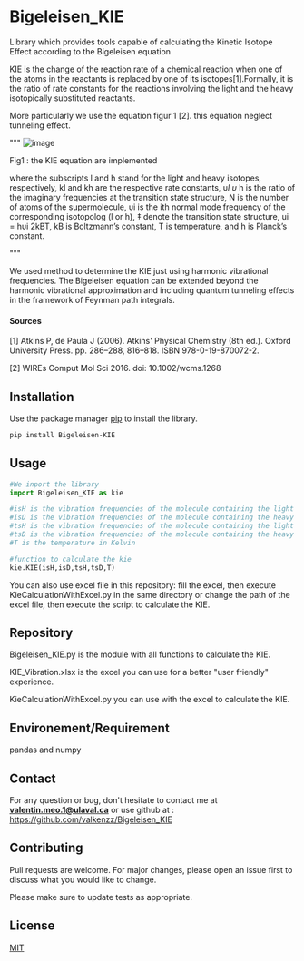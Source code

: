# Bigeleisen_KIE
Library which provides tools capable of calculating the Kinetic Isotope Effect according to the Bigeleisen equation

KIE is the change of the reaction rate of a chemical reaction when one of the atoms in the reactants is replaced by one of its isotopes[1].Formally, it is the ratio of rate constants for the reactions involving the light and the heavy isotopically substituted reactants.

More particularly we use the equation figur 1 [2]. this equation neglect tunneling effect.

"""
![image](https://user-images.githubusercontent.com/40594333/123495703-0fac0d80-d625-11eb-951f-988fb96460be.png)

Fig1 : the KIE equation are implemented

where the subscripts l and h stand for the light and
heavy isotopes, respectively, kl and kh are the respective
rate constants, υ*l
υ*
h
is the ratio of the imaginary frequencies
at the transition state structure, N is the number
of atoms of the supermolecule, υi is the ith normal
mode frequency of the corresponding isotopolog (l or
h), ‡ denote the transition state structure, ui = hυi
2kBT,
kB is Boltzmann’s constant, T is temperature, and
h is Planck’s constant.

"""


We used method to determine the KIE just using harmonic vibrational frequencies. The Bigeleisen equation can be extended beyond the harmonic vibrational approximation and including quantum tunneling effects in the framework of Feynman path integrals.

#### Sources 
 [1] Atkins P, de Paula J (2006). Atkins' Physical Chemistry (8th ed.). Oxford University Press. pp. 286–288, 816–818. ISBN 978-0-19-870072-2.
 
 [2] WIREs Comput Mol Sci 2016. doi: 10.1002/wcms.1268


## Installation

Use the package manager [pip](https://pypi.org/project/Bigeleisen-KIE/) to install the library.

```bash
pip install Bigeleisen-KIE
```
## Usage

```python
#We inport the library
import Bigeleisen_KIE as kie

#isH is the vibration frequencies of the molecule containing the light isotope at the initial state
#isD is the vibration frequencies of the molecule containing the heavy isotope at the initial state
#tsH is the vibration frequencies of the molecule containing the light isotope at the transition state
#tsD is the vibration frequencies of the molecule containing the heavy isotope at the transition state
#T is the temperature in Kelvin

#function to calculate the kie
kie.KIE(isH,isD,tsH,tsD,T)
```
You can also use excel file in this repository: fill the excel, then execute KieCalculationWithExcel.py in the same directory or change the path of the excel file, then execute the script to calculate the KIE.

## Repository
Bigeleisen_KIE.py is the module with all functions to calculate the KIE.

KIE_Vibration.xlsx is the excel you can use for a better "user friendly" experience.

KieCalculationWithExcel.py you can use with the excel to calculate the KIE.


## Environement/Requirement

pandas and numpy


## Contact

For any question or bug, don't hesitate to contact me at  <strong>valentin.meo.1@ulaval.ca</strong> or use github at : https://github.com/valkenzz/Bigeleisen_KIE

## Contributing
Pull requests are welcome. For major changes, please open an issue first to discuss what you would like to change.

Please make sure to update tests as appropriate.



## License
[MIT](https://choosealicense.com/licenses/mit/)
